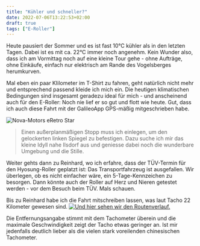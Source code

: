 ```yaml
---
title: "Kühler und schneller?"
date: 2022-07-06T13:22:53+02:00
draft: true
tags: ["E-Roller"]
---
```

Heute pausiert der Sommer und es ist fast 10°C kühler als in den letzten Tagen. Dabei ist es mit  ca. 22°C immer noch angenehm. Kein Wunder also, dass ich am Vormittag noch auf eine kleine Tour gehe - ohne Aufträge, ohne Einkäufe, einfach nur elektrisch am Rande des Vogelsberges herumkurven.

Mal eben ein paar KIilometer im T-Shirt zu fahren, geht natürlich nicht mehr und entsprechend passend kleide ich mich ein. Die heutigen klimatischen Bedingungen sind insgesamt geradezu ideal für mich - und anscheinend auch für den E-Roller: Noch nie lief er so gut und flott wie heute. Gut, dass ich auch diese Fahrt mit der GalileoApp GPS-mäßig mitgeschrieben habe.

![Nova-Motors eRetro Star](../07-06-p01.jpg)
> Einen außerplanmäßigen Stopp muss ich einlegen, um den gelockerten linken Spiegel zu befestigen. Dazu suche ich mir das kleine Idyll nahe Ilsdorf aus und geniesse dabei noch die wunderbare Umgebung und die Stille.

Weiter gehts dann zu Reinhard, wo ich erfahre, dass der TÜV-Termin für den Hyosung-Roller geplatzt ist: Das Transportfahrzeug ist ausgefallen. Wir überlegen, ob es nicht einfacher wäre, ein 5-Tage-Kennzeichen zu besorgen. Dann könnte auch der Roller auf Herz und Nieren getestet werden - vor dem Besuch beim TÜV. Mals schauen.

Bis zu Reinhard habe ich die Fahrt mitschreiben lassen, was laut Tacho 22 Kilometer gewesen sind.  [![Und hier sehen wir den Routenverlauf.]()](../track_07-06.jpg)

Die Entfernungsangabe stimmt mit dem Tachometer überein und die maximale Geschwindigkeit zeigt der Tacho etwas geringer an. Ist mir jedenfalls deutlich lieber als die vielen stark voreilenden chinesischen Tachometer.



